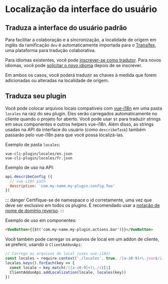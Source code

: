 # Localização da interface do usuário

## Traduza a interface do usuário padrão

Para facilitar a colaboração e a sincronização, a localidade de origem em inglês da ramificação `dev` é automaticamente importada para o [Transifex](https://www.transifex.com/vuejs/vue-cli/dashboard/), uma plataforma para tradução colaborativa.

Para idiomas existentes, você pode [inscrever-se como tradutor](https://www.transifex.com/vuejs/vue-cli/dashboard/).
Para novos idiomas, você pode [solicitar o novo idioma](https://www.transifex.com/vuejs/vue-cli/dashboard/) depois de se inscrever.

Em ambos os casos, você poderá traduzir as chaves à medida que forem adicionadas ou alteradas na localidade de origem.

## Traduza seu plugin

Você pode colocar arquivos locais compatíveis com [vue-i18n](https://github.com/kazupon/vue-i18n) em uma pasta `locales` na raiz do seu plugin. Eles serão carregados automaticamente no cliente quando o projeto for aberto. Você pode usar `$t` para traduzir strings em seus componentes e outros helpers vue-i18n. Além disso, as strings usadas na API da  interface do usuário (como `describeTask`) também passarão pelo vue-i18n para que você possa localizá-las.

Exemplo de pasta `locales`:

```
vue-cli-plugin/locales/en.json
vue-cli-plugin/locales/fr.json
```

Exemplo de uso na API:

```js
api.describeConfig ({
  // vue-i18n path
  description: 'com.my-name.my-plugin.config.foo'
})
```

::: danger
Certifique-se de namespace o id corretamente, uma vez que deve ser exclusivo em todos os plugins. É recomendado usar a [notação de nome de domínio reverso](https://en.wikipedia.org/wiki/Reverse_domain_name_notation).
:::

Exemplo de uso em componentes:

```html
<VueButton>{{$t('com.my-name.my-plugin.actions.bar')}}</VueButton>
```

Você também pode carregar os arquivos de local em um addon de cliente, se preferir, usando o `ClientAddonApi`:

```js
// Carrega os arquivos de local (uses vue-i18n)
const locales = require.context('./locales', true, /[a-z0-9]+\.json$/i)
locales.keys().forEach(key => {
  const locale = key.match(/([a-z0-9]+)\./i)[1]
  ClientAddonApi.addLocalization(locale, locales(key))
})
```